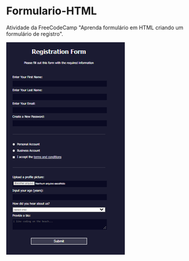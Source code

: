 # Formulario-HTML
Atividade da FreeCodeCamp "Aprenda formulário em HTML criando um formulário de registro".

![Screenshot](img/form_reg.png)
